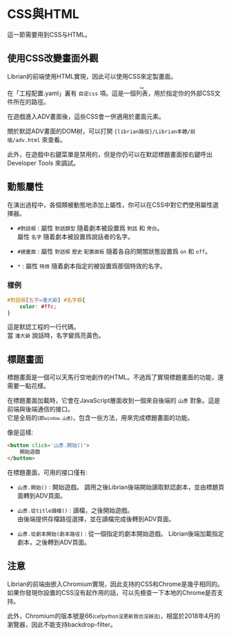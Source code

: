 # CSS與HTML

這一節需要用到CSS与HTML。


## 使用CSS改變畫面外觀

Librian的前端使用HTML實現，因此可以使用CSS來定製畫面。

在「工程配置.yaml」裏有 `自定css` 項。這是一個<ruby>列表<rt>list</rt></ruby>，用於指定你的外部CSS文件所在的路徑。

在遊戲進入ADV畫面後，這些CSS會一併適用於畫面元素。

關於默認ADV畫面的DOM树，可以打開 `{librian路徑}/Librian本體/前端/adv.html` 來查看。

此外，在遊戲中右鍵菜單是禁用的，但是你仍可以在默認標題畫面按右鍵呼出 Developer Tools 來調試。


## 動態屬性

在演出過程中，各個類被動態地添加上屬性，你可以在CSS中對它們使用屬性選擇器。

+ `#對話框`
:   屬性 `對話類型` 隨着劇本被設置爲 `對話` 和 `旁白`。  
    屬性 `名字` 隨着劇本被設置爲說話者的名字。

+ `#總畫面`
:   屬性 `對話框` `歷史` `配置面板` 隨着各自的開關狀態設置爲 `on` 和 `off`。

+ `*`
:   屬性 `特效` 隨着劇本指定的被設置爲那個特效的名字。

### 樣例

```css
#對話框[名字=潘大爺] #名字框{ 
    color: #ffc;
}
```

這是默認工程的一行代碼。  
當 `潘大爺` 說話時，名字變爲亮黃色。


## 標題畫面

標題畫面是一個可以天馬行空地創作的HTML。不過爲了實現標題畫面的功能，還需要一點花樣。    

在標題畫面加載時，它會在JavaScript層面收到一個來自後端的 `山彥` 對象。這是前端與後端通信的接口。   
它是全局的<small>(即`window.山彥`)</small>，包含一些方法，用來完成標題畫面的功能。   

像是這樣:
```html
<button click='山彥.開始()'>
    開始遊戲
</button>
```

在標題畫面，可用的接口僅有: 
    
+ `山彥.開始()`
:   開始遊戲。
    調用之後Librian後端開始讀取默認劇本，並由標題頁面轉到ADV頁面。

+ `山彥.從title讀檔()`
:   讀檔，之後開始遊戲。  
    由後端提供存檔路徑選擇，並在讀檔完成後轉到ADV頁面。
  
+ `山彥.從劇本開始(劇本路徑)`
:   從一個指定的劇本開始遊戲。
    Librian後端加載指定劇本，之後轉到ADV頁面。

## 注意
    
Librian的前端由嵌入Chromium實現，因此支持的CSS和Chrome是幾乎相同的。  
如果你發現你設置的CSS沒有起作用的話，可以先檢查一下本地的Chrome是否支持。
    
此外，Chromium的版本號是66<small>(cefpython沒更新我也沒辦法)</small>，相當於2018年4月的瀏覽器，因此不能支持backdrop-filter。